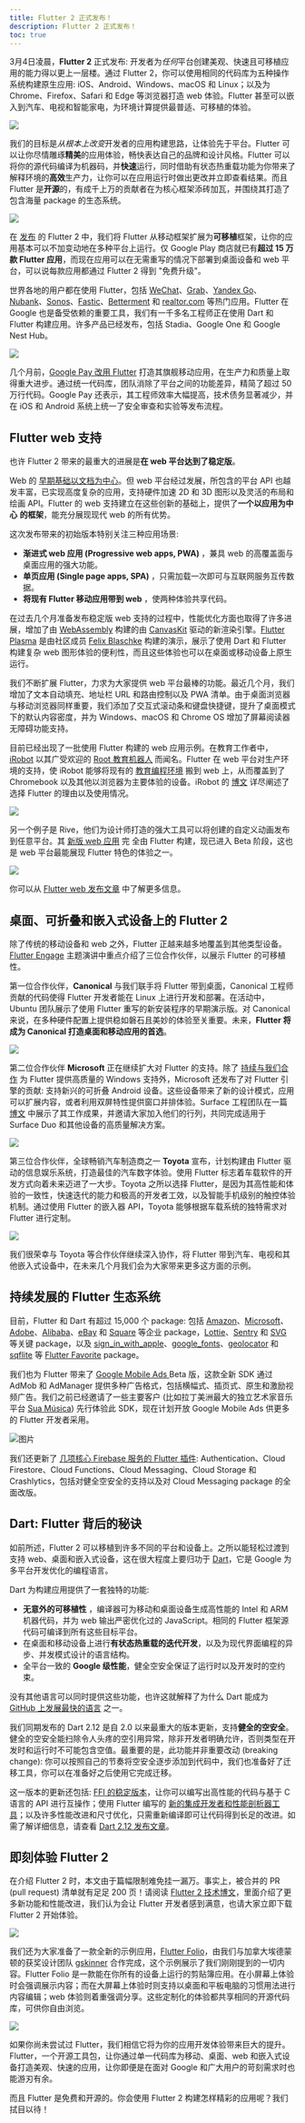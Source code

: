 ```yaml
---
title: Flutter 2 正式发布！
description: Flutter 2 正式发布！
toc: true
---
```


3月4日凌晨，**Flutter 2** 正式发布: 开发者为*任何*平台创建美观、快速且可移植应用的能力得以更上一层楼。通过 Flutter 2，你可以使用相同的代码库为五种操作系统构建原生应用: iOS、Android、Windows、macOS 和 Linux；以及为 Chrome、Firefox、Safari 和 Edge 等浏览器打造 web 体验。Flutter 甚至可以嵌入到汽车、电视和智能家电，为环境计算提供最普适、可移植的体验。

![]({{site.flutter-files-cn}}/posts/images/2021/03/0939e5e734a5c.png)

我们的目标是*从根本上改变*开发者的应用构建思路，让体验先于平台。Flutter 可以让你尽情雕琢**精美**的应用体验，畅快表达自己的品牌和设计风格。Flutter 可以将你的源代码编译为机器码，并**快速**运行，同时借助有状态热重载功能为你带来了解释环境的**高效**生产力，让你可以在应用运行时做出更改并立即查看结果。而且 Flutter 是**开源**的，有成千上万的贡献者在为核心框架添砖加瓦，并围绕其打造了包含海量 package 的生态系统。

![]({{site.flutter-files-cn}}/posts/images/2021/03/f090329f06af7.png)

在 [发布](https://flutter.dev/) 的 Flutter 2 中，我们将 Flutter 从移动框架扩展为**可移植**框架，让你的应用基本可以不加变动地在多种平台上运行。仅 Google Play 商店就已有**超过 15 万款 Flutter 应用**，而现在应用可以在无需重写的情况下部署到桌面设备和 web 平台，可以说每款应用都通过 Flutter 2 得到 "免费升级"。

世界各地的用户都在使用 Flutter，包括 [WeChat](https://apps.apple.com/us/app/wechat/id414478124)、[Grab](https://play.google.com/store/apps/details?id=com.grabtaxi.passenger)、[Yandex Go](https://play.google.com/store/apps/details?id=ru.yandex.taxi)、[Nubank](https://play.google.com/store/apps/details?id=com.nu.production)、[Sonos](https://apps.apple.com/us/app/sonos/id1488977981)、[Fastic](https://apps.apple.com/us/app/fastic-fasting-app/id1459260306)、[Betterment](https://play.google.com/store/apps/details?id=com.betterment) 和 [realtor.com](https://apps.apple.com/US/app/id336698281?mt=8) 等热门应用。Flutter 在 Google 也是备受依赖的重要工具，我们有一千多名工程师正在使用 Dart 和 Flutter 构建应用。许多产品已经发布，包括 Stadia、Google One 和 Google Nest Hub。

![]({{site.flutter-files-cn}}/posts/images/2021/03/458afcd4aaecf.png)

几个月前，[Google Pay 改用 Flutter](https://mp.weixin.qq.com/s/2y3dWbA4uZbwfTx_bOGdSQ) 打造其旗舰移动应用，在生产力和质量上取得重大进步。通过统一代码库，团队消除了平台之间的功能差异，精简了超过 50 万行代码。Google Pay 还表示，其工程师效率大幅提高，技术债务显著减少，并在 iOS 和 Android 系统上统一了安全审查和实验等发布流程。

## Flutter web 支持

也许 Flutter 2 带来的最重大的进展是**在 web 平台达到了稳定版**。

Web 的 [早期基础以文档为中心](https://tools.ietf.org/html/rfc1866)。但 web 平台经过发展，所包含的平台 API 也越发丰富，已实现高度复杂的应用，支持硬件加速 2D 和 3D 图形以及灵活的布局和绘画 API。Flutter 的 web 支持建立在这些创新的基础上，提供了**一个以应用为中心** **的框架**，能充分展现现代 web 的所有优势。

这次发布带来的初始版本特别关注三种应用场景:

* **渐进式 web 应用 (Progressive web apps, PWA)** ，兼具 web 的高覆盖面与桌面应用的强大功能。
* **单页应用 (Single page apps, SPA)** ，只需加载一次即可与互联网服务互传数据。
* **将现有 Flutter 移动应用带到 web** ，使两种体验共享代码。

在过去几个月准备发布稳定版 web 支持的过程中，性能优化方面也取得了许多进展，增加了由 [WebAssembly](https://webassembly.org/) 构建的由 [CanvasKit](https://skia.org/user/modules/canvaskit) 驱动的新渲染引擎。[Flutter Plasma](https://flutterplasma.dev) 是由社区成员 [Felix Blaschke](https://felixblaschke.medium.com/) 构建的演示，展示了使用 Dart 和 Flutter 构建复杂 web 图形体验的便利性，而且这些体验也可以在桌面或移动设备上原生运行。

我们不断扩展 Flutter，力求为大家提供 web 平台最棒的功能。最近几个月，我们增加了文本自动填充、地址栏 URL 和路由控制以及 PWA 清单。由于桌面浏览器与移动浏览器同样重要，我们添加了交互式滚动条和键盘快捷键，提升了桌面模式下的默认内容密度，并为 Windows、macOS 和 Chrome OS 增加了屏幕阅读器无障碍功能支持。

目前已经出现了一批使用 Flutter 构建的 web 应用示例。在教育工作者中，[iRobot](https://www.irobot.com/) 以其广受欢迎的 [Root 教育机器人](https://www.irobot.com/Root) 而闻名。Flutter 在 web 平台对生产环境的支持，使 iRobot 能够将现有的 [教育编程环境](https://edu.irobot.com/what-we-offer/irobot-coding) 搬到 web 上，从而覆盖到了 Chromebook 以及其他以浏览器为主要体验的设备。iRobot 的 [博文](https://edu.irobot.com/the-latest/building-a-coding-experience-for-all) 详尽阐述了选择 Flutter 的理由以及使用情况。

![]({{site.flutter-files-cn}}/posts/images/2021/03/3bbba28798746.png)

另一个例子是 Rive，他们为设计师打造的强大工具可以将创建的自定义动画发布到任意平台。其 [新版 web 应用](https://rive.app/) 完 全由 Flutter 构建，现已进入 Beta 阶段，这也是 web 平台最能展现 Flutter 特色的体验之一。

![]({{site.flutter-files-cn}}/posts/images/2021/03/384a963e53119.png)

你可以从 [Flutter web 发布文章](https://medium.com/flutter/web-post-d6b84e83b425) 中了解更多信息。

## 桌面、可折叠和嵌入式设备上的 Flutter 2

除了传统的移动设备和 web 之外，Flutter 正越来越多地覆盖到其他类型设备。[Flutter Engage](https://zhuanlan.zhihu.com/p/355036482) 主题演讲中重点介绍了三位合作伙伴，以展示 Flutter 的可移植性。

第一位合作伙伴，**Canonical** 与我们联手将 Flutter 带到桌面，Canonical 工程师贡献的代码使得 Flutter 开发者能在 Linux 上进行开发和部署。在活动中，Ubuntu 团队展示了使用 Flutter 重写的新安装程序的早期演示版。对 Canonical 来说，在多种硬件配置上提供稳如磐石且美妙的体验至关重要。未来，**Flutter 将成为 Canonical 打造桌面和移动应用的首选**。

![]({{site.flutter-files-cn}}/posts/images/2021/03/74e068704f2a5.png)

第二位合作伙伴 **Microsoft** 正在继续扩大对 Flutter 的支持。除了 [持续与我们合作](https://github.com/flutter/flutter/issues/14967#issuecomment-787678757) 为 Flutter 提供高质量的 Windows 支持外，Microsoft 还发布了对 Flutter 引擎的贡献: 支持新兴的可折叠 Android 设备。这些设备带来了新的设计模式，应用可以扩展内容，或者利用双屏特性提供窗口并排体验。Surface 工程团队在一篇 [博文](https://devblogs.microsoft.com/surface-duo/flutter-dual-screen-foldable/) 中展示了其工作成果，并邀请大家加入他们的行列，共同完成适用于 Surface Duo 和其他设备的高质量解决方案。

![]({{site.flutter-files-cn}}/posts/images/2021/03/781360ee27de7.png)

第三位合作伙伴，全球畅销汽车制造商之一 **Toyota** 宣布，计划构建由 Flutter 驱动的信息娱乐系统，打造最佳的汽车数字体验。使用 Flutter 标志着车载软件的开发方式向着未来迈进了一大步。Toyota 之所以选择 Flutter，是因为其高性能和体验的一致性，快速迭代的能力和极高的开发者工效，以及智能手机级别的触控体验机制。通过使用 Flutter 的嵌入器 API，Toyota 能够根据车载系统的独特需求对 Flutter 进行定制。

![]({{site.flutter-files-cn}}/posts/images/2021/03/8f5850ecec2bd.png)

我们很荣幸与 Toyota 等合作伙伴继续深入协作，将 Flutter 带到汽车、电视和其他嵌入式设备中，在未来几个月我们会为大家带来更多这方面的示例。

## 持续发展的 Flutter 生态系统

目前，Flutter 和 Dart 有超过 15,000 个 package: 包括 [Amazon](https://pub.flutter-io.cn/publishers/aws-amplify.com/packages)、[Microsoft](https://pub.flutter-io.cn/publishers/microsoft.com/packages)、[Adobe](https://pub.flutter-io.cn/publishers/adobe.com/packages)、[Alibaba](https://pub.flutter-io.cn/publishers/community.opensource.alibaba.com/packages)、[eBay](https://pub.flutter-io.cn/publishers/ebay.com/packages) 和 [Square](https://pub.flutter-io.cn/packages/square_in_app_payments) 等企业 package，[Lottie](https://pub.flutter-io.cn/packages/lottie)、[Sentry](https://pub.flutter-io.cn/packages/sentry_flutter) 和 [SVG](https://pub.flutter-io.cn/packages/flutter_svg) 等关键 package，以及 [sign_in_with_apple](https://pub.flutter-io.cn/packages/sign_in_with_apple)、[google_fonts](https://pub.flutter-io.cn/packages/google_fonts)、[geolocator](https://pub.flutter-io.cn/packages/geolocator) 和 [sqflite](https://pub.flutter-io.cn/packages/sqflite) 等 [Flutter Favorite](https://docs.flutter.cn/development/packages-and-plugins/favorites) package。

我们也为 Flutter 带来了 [Google Mobile Ads ](https://pub.dev/packages/google_mobile_ads) Beta 版，这款全新 SDK 通过 AdMob 和 AdManager 提供多种广告格式，包括横幅式、插页式、原生和激励视频广告。我们之前已经邀请了一些主要客户 (比如拉丁美洲最大的独立艺术家音乐平台 [Sua Música](https://www.suamusica.com.br/)) 先行体验此 SDK，现在计划开放 Google Mobile Ads 供更多的 Flutter 开发者采用。

![图片]({{site.flutter-files-cn}}/posts/images/2021/03/59e21f0feea5d.png)

我们还更新了 [几项核心 Firebase 服务的 Flutter 插件](https://firebase.flutter.dev/): Authentication、Cloud Firestore、Cloud Functions、Cloud Messaging、Cloud Storage 和 Crashlytics，包括对健全空安全的支持以及对 Cloud Messaging package 的全面改版。

## Dart: Flutter 背后的秘诀

如前所述，Flutter 2 可以移植到许多不同的平台和设备上。之所以能轻松过渡到支持 web、桌面和嵌入式设备，这在很大程度上要归功于 [Dart](https://dart.cn)，它是 Google 为多平台开发优化的编程语言。

Dart 为构建应用提供了一套独特的功能:

* **无意外的可移植性** ，编译器可为移动和桌面设备生成高性能的 Intel 和 ARM 机器代码，并为 web 输出严密优化过的 JavaScript。相同的 Flutter 框架源代码可编译到所有这些目标平台。
* 在桌面和移动设备上进行**有状态热重载的迭代开发**，以及为现代界面编程的异步、并发模式设计的语言结构。
* 全平台一致的 **Google 级性能**，健全空安全保证了运行时以及开发时的空约束。

没有其他语言可以同时提供这些功能，也许这就解释了为什么 Dart 能成为 [GitHub 上发展最快的语言](https://madnight.github.io/githut/#/pull_requests/2020/4) 之一。

我们同期发布的 Dart 2.12 是自 2.0 以来最重大的版本更新，支持**健全的空安全**。健全的空安全能扫除令人头疼的空引用异常，除非开发者明确允许，否则类型在开发时和运行时不可能包含空值。最重要的是，此功能并非重要改动 (breaking change): 你可以按照自己的节奏将空安全逐步添加到代码中，我们也准备好了迁移工具，你可以在准备好之后使用它完成迁移。

这一版本的更新还包括: [FFI 的稳定版本](https://dart.cn/guides/libraries/c-interop)，让你可以编写出高性能的代码与基于 C 语言的 API 进行互操作；使用 Flutter 编写的 [新的集成开发者和性能剖析器工具](https://docs.flutter.cn/development/tools/devtools/overview)；以及许多性能改进和尺寸优化，只需重新编译即可让代码得到长足的改进。如需了解详细信息，请查看 [Dart 2.12 发布文章](https://medium.com/dartlang/announcing-dart-2-12-499a6e689c87)。

## 即刻体验 Flutter 2

在介绍 Flutter 2 时，本文由于篇幅限制难免挂一漏万。事实上，被合并的 PR (pull request) 清单就有足足 200 页！请阅读 [Flutter 2 技术博文](https://medium.com/@csells_18027/fe8e95ecc65)，里面介绍了更多新功能和性能改进，我们认为会让 Flutter 开发者感到满意，也请大家立即下载 Flutter 2 开始体验。

![]({{site.flutter-files-cn}}/posts/images/2021/03/46794d1264d83.png)

我们还为大家准备了一款全新的示例应用，[Flutter Folio](https://flutterfolio.com)，由我们与加拿大埃德蒙顿的获奖设计团队 [gskinner](https://gskinner.com/) 合作完成，这个示例展示了我们刚刚提到的一切内容。Flutter Folio 是一款能在你所有的设备上运行的剪贴簿应用。在小屏幕上体验时会强调展示内容；而在大屏幕上体验时则支持以桌面和平板电脑的习惯用法进行内容编辑；web 体验则着重强调分享。这些定制化的体验都共享相同的开源代码库，可供你自由浏览。

![]({{site.flutter-files-cn}}/posts/images/2021/03/7ef1cc3624d4e.png)

如果你尚未尝试过 Flutter，我们相信它将为你的应用开发体验带来巨大的提升。Flutter，一个开源工具包，让你通过单一代码库为移动、桌面、web 和嵌入式设备打造美观、快速的应用，让你即便是在面对 Google 和广大用户的苛刻需求时也能游刃有余。

而且 Flutter 是免费和开源的。你会使用 Flutter 2 构建怎样精彩的应用呢？我们拭目以待！